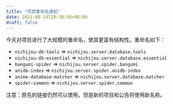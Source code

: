 ```yaml
---
title: "项目重命名通知"
date: 2021-08-14T20:38:58+08:00
draft: false
---
```

今天对项目进行了大规模的重命名，使其更富有结构性。重命名如下：

- `nichijou-db-tools` => `nichijou.server.database.tools`
- `nichijou-db-essential` => `nichijou.server.database.essential`
- `bangumi-spider` => `nichijou.server.spider.bangumi`
- `anidb-index` => `nichijou.server.spider.anidb-index`
- `anime-database-matcher` => `nichijou.server.database.matcher`
- `spider-common` => `nichijou.server.spider.common`

注意：原先的链接仍然可以使用，但是新的项目和公告将使用新名称。
